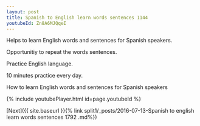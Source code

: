 ```yaml
---
layout: post
title: Spanish to English learn words sentences 1144 
youtubeId: Zn8A6MJQqeI
---
```

 
 
Helps to learn English words and sentences for Spanish speakers.

Opportunitiy to repeat the words sentences. 

Practice English language. 
 
10 minutes practice every day. 
 
How to learn English words and sentences for Spanish speakers 
 
{% include youtubePlayer.html id=page.youtubeId %}
 
 
[Next]({{ site.baseurl }}{% link  split1/_posts/2016-07-13-Spanish to english learn words sentences 1792 .md%})
 

